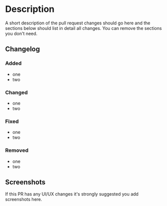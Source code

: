 # Description

A short description of the pull request changes should go here and the sections below should list in detail all changes. You can remove the sections you don't need.

## Changelog

### Added

- one
- two

### Changed

- one
- two

### Fixed

- one
- two

### Removed

- one
- two

## Screenshots

If this PR has any UI/UX changes it's strongly suggested you add screenshots here.

